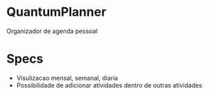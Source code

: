 # QuantumPlanner
Organizador de agenda pessoal


<h1>Specs</h1>
<ul>
    <li>Visulizacao mensal, semanal, diaria</li>
    <li>Possibilidade de adicionar atividades dentro de outras atividades</li>
</ul>

